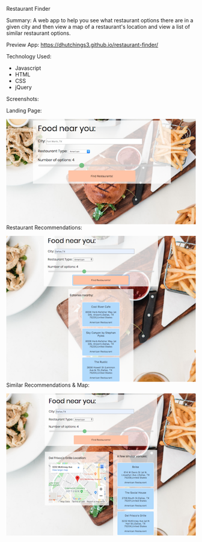 Restaurant Finder

Summary:
A web app to help you see what restaurant options there are in a given city and then view a map of a restaurant's location and view a list of similar restaurant options.

Preview App:
https://dhutchings3.github.io/restaurant-finder/

Technology Used:
- Javascript
- HTML
- CSS
- jQuery

Screenshots:

Landing Page:

<img src="landing-page.png"
     alt="landing page screenshot"
     style="float: left; margin-right: 10px;" />


Restaurant Recommendations:

<img src="results.png"
     alt="Results page screenshot"
     style="float: left; margin-right: 10px;" />

Similar Recommendations & Map:

<img src="similar-results.png"
     alt="Similar results page screenshot"
     style="float: left; margin-right: 10px;" />
